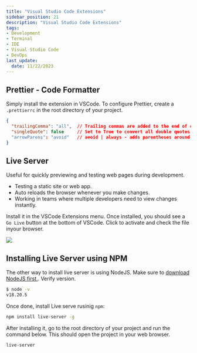 ```yaml
---
title: "Visual Studio Code Extensions"
sidebar_position: 21
description: "Visual Studio Code Extensions"
tags: 
- Development
- Terminal
- IDE
- Visual Studio Code
- DevOps
last_update:
  date: 11/22/2023
---
```


## Prettier - Code Formatter 

Simply install the extension in VSCode. To configure Prettier, create a `.prettierrc` in the root directory of your project.

```json title=".prettierrc"
{
  "trailingComma": "all",  // Trailing commas are added to the end of objects and arrays
  "singleQuote": false     // Set to True to convert all double quotes to single quotes
  "arrowParens": "avoid"   // avoid | always - adds parentheses around function parameter
}
```

## Live Server

Useful for quickly previewing and testing web pages during development.

- Testing a static site or web app.
- Auto reloads the browser whenever you make changes.
- Working in teams where multiple developers need to view changes instantly.

Install it in the VSCode Extensions menu. Once installed, you should see a `Go Live` button at the bottom of VSCode. Click to activate and check the file inyour browser.

<div class="img-center"> 

![](/img/docs/11222023-liveserver.png)

</div>

## Installing Live Server using NPM 

The other way to install live server is using NodeJS. Make sure to [download NodeJS first.](https://nodejs.org/en/download). Verify version.

```bash
$ node -v
v18.20.5
```

Once done, install Live serve rusinig `npm`:

```bash
npm install live-server -g 
```

After installing it, go to the root directory of your project and run the command below. This should open the project in your web browser.

```bash
live-server 
```

